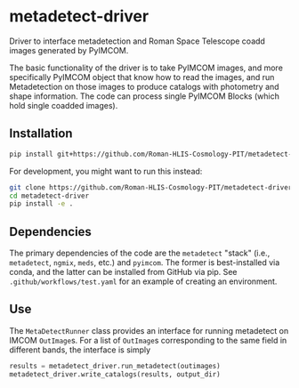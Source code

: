 # metadetect-driver

Driver to interface metadetection and Roman Space Telescope coadd images generated by PyIMCOM.

The basic functionality of the driver is to take PyIMCOM images, and more specifically PyIMCOM object that know how to read the images, and run Metadetection on those images to produce catalogs with photometry and shape information.
The code can process single PyIMCOM Blocks (which hold single coadded images).

## Installation

```bash
pip install git+https://github.com/Roman-HLIS-Cosmology-PIT/metadetect-driver.git
```

For development, you might want to run this instead:
```bash
git clone https://github.com/Roman-HLIS-Cosmology-PIT/metadetect-driver.git
cd metadetect-driver
pip install -e .
```

## Dependencies

The primary dependencies of the code are the `metadetect` "stack" (i.e., `metadetect`, `ngmix`, `meds`, etc.) and `pyimcom`.
The former is best-installed via conda, and the latter can be installed from GitHub via pip.
See `.github/workflows/test.yaml` for an example of creating an environment.

## Use

The `MetaDetectRunner` class provides an interface for running metadetect on IMCOM `OutImage`s.
For a list of `OutImage`s corresponding to the same field in different bands, the interface is simply
```python
results = metadetect_driver.run_metadetect(outimages)
metadetect_driver.write_catalogs(results, output_dir)
```
